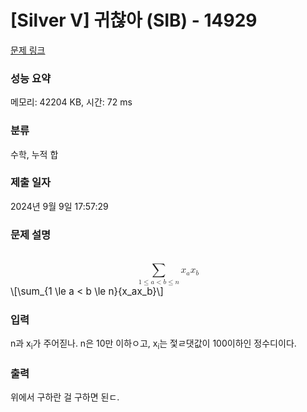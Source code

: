 # [Silver V] 귀찮아 (SIB) - 14929 

[문제 링크](https://www.acmicpc.net/problem/14929) 

### 성능 요약

메모리: 42204 KB, 시간: 72 ms

### 분류

수학, 누적 합

### 제출 일자

2024년 9월 9일 17:57:29

### 문제 설명

<p><mjx-container class="MathJax" jax="CHTML" display="true" style="font-size: 109%; position: relative;"> <mjx-math display="true" class="MJX-TEX" aria-hidden="true" style="margin-left: 0px; margin-right: 0px;"><mjx-munder><mjx-row><mjx-base style="padding-left: 0.831em;"><mjx-mo class="mjx-lop"><mjx-c class="mjx-c2211 TEX-S2"></mjx-c></mjx-mo></mjx-base></mjx-row><mjx-row><mjx-under style="padding-top: 0.167em;"><mjx-texatom size="s" texclass="ORD"><mjx-mn class="mjx-n"><mjx-c class="mjx-c31"></mjx-c></mjx-mn><mjx-mo class="mjx-n"><mjx-c class="mjx-c2264"></mjx-c></mjx-mo><mjx-mi class="mjx-i"><mjx-c class="mjx-c1D44E TEX-I"></mjx-c></mjx-mi><mjx-mo class="mjx-n"><mjx-c class="mjx-c3C"></mjx-c></mjx-mo><mjx-mi class="mjx-i"><mjx-c class="mjx-c1D44F TEX-I"></mjx-c></mjx-mi><mjx-mo class="mjx-n"><mjx-c class="mjx-c2264"></mjx-c></mjx-mo><mjx-mi class="mjx-i"><mjx-c class="mjx-c1D45B TEX-I"></mjx-c></mjx-mi></mjx-texatom></mjx-under></mjx-row></mjx-munder><mjx-texatom space="2" texclass="ORD"><mjx-msub><mjx-mi class="mjx-i"><mjx-c class="mjx-c1D465 TEX-I"></mjx-c></mjx-mi><mjx-script style="vertical-align: -0.15em;"><mjx-mi class="mjx-i" size="s"><mjx-c class="mjx-c1D44E TEX-I"></mjx-c></mjx-mi></mjx-script></mjx-msub><mjx-msub><mjx-mi class="mjx-i"><mjx-c class="mjx-c1D465 TEX-I"></mjx-c></mjx-mi><mjx-script style="vertical-align: -0.15em;"><mjx-mi class="mjx-i" size="s"><mjx-c class="mjx-c1D44F TEX-I"></mjx-c></mjx-mi></mjx-script></mjx-msub></mjx-texatom></mjx-math><mjx-assistive-mml unselectable="on" display="block"><math xmlns="http://www.w3.org/1998/Math/MathML" display="block"><munder><mo data-mjx-texclass="OP">∑</mo><mrow data-mjx-texclass="ORD"><mn>1</mn><mo>≤</mo><mi>a</mi><mo><</mo><mi>b</mi><mo>≤</mo><mi>n</mi></mrow></munder><mrow data-mjx-texclass="ORD"><msub><mi>x</mi><mi>a</mi></msub><msub><mi>x</mi><mi>b</mi></msub></mrow></math></mjx-assistive-mml><span aria-hidden="true" class="no-mathjax mjx-copytext">\[\sum_{1 \le a < b \le n}{x_ax_b}\]</span> </mjx-container></p>

### 입력 

 <p>n과 x<sub>i</sub>가 주어짇나. n은 10만 이하ㅇ고, x<sub>i</sub>는 젗ㄹ댓값이 100이하인 정수디이다.</p>

### 출력 

 <p>위에서 구하란 걸 구하면 된ㄷ.</p>

